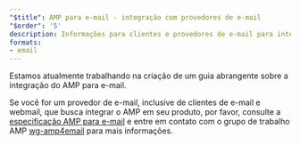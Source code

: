 ```yaml
---
"$title": AMP para e-mail - integração com provedores de e-mail
"$order": '5'
description: Informações para clientes e provedores de e-mail para integração com AMP.
formats:
- email
---
```


Estamos atualmente trabalhando na criação de um guia abrangente sobre a integração do AMP para e-mail.

Se você for um provedor de e-mail, inclusive de clientes de e-mail e webmail, que busca integrar o AMP em seu produto, por favor, consulte a  [especificação AMP para e-mail](../../../documentation/guides-and-tutorials/learn/email-spec/amp-email-format.md?format=email) e entre em contato com o grupo de trabalho AMP [wg-amp4email](https://github.com/ampproject/wg-amp4email) para mais informações.
